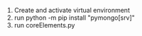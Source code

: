 1. Create and activate virtual environment
2. run python -m pip install "pymongo[srv]"
3. run coreElements.py